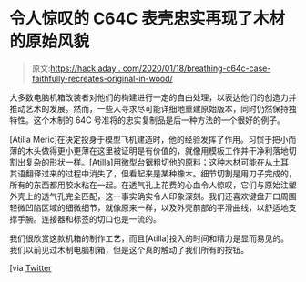 # 令人惊叹的 C64C 表壳忠实再现了木材的原始风貌

> 原文:[https://hack aday . com/2020/01/18/breathing-c64c-case-faithfully-recreates-original-in-wood/](https://hackaday.com/2020/01/18/breathtaking-c64c-case-faithfully-recreates-original-in-wood/)

大多数电脑机箱改装者对他们的构建进行一定的自由处理，以表达他们的创造力并推动艺术的发展。然而，一些人寻求尽可能详细地重建原始版本，同时仍然保持独特性。这个木制的 64C 号准将的忠实复制品是后一种方法的一个很好的例子。

[Atilla Meric]在决定投身于模型飞机建造时，他的经验发挥了作用。习惯于把小而薄的木头做得更小更薄在这里被证明是有价值的，就像用模板工作并干净利落地切割出复杂的形状一样。[Atilla]用微型台锯粗切他的原料；这种木材可能在从土耳其语翻译过来的过程中消失了，但看起来是某种橡木。细节切割是用刀子完成的，所有的东西都用胶水粘在一起。在透气孔上花费的心血令人惊叹，它们与原始注塑外壳上的透气孔完全匹配，这一事实确实令人印象深刻。我们还喜欢键盘开口周围轻微凹陷区域的细微细节，就像原来一样，以及外壳前部的平滑曲线，以舒适地支撑手腕。连接器和标签的切口也是一流的。

我们很欣赏这款机箱的制作工艺，而且[Atilla]投入的时间和精力是显而易见的。我们以前见过木制电脑机箱，但是这个真的触动了我们所有的按钮。

[via [Twitter](https://twitter.com/gregnacu/status/1214981139141668864)